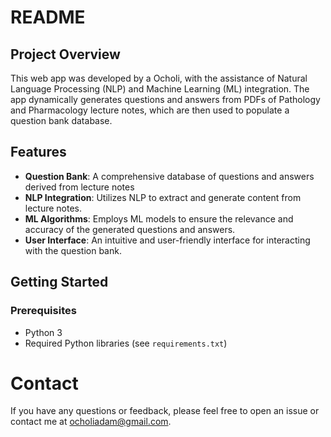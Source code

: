 # README

## Project Overview

This web app was developed by a Ocholi, with the assistance of Natural Language Processing (NLP) and Machine Learning (ML) integration. The app dynamically generates questions and answers from PDFs of Pathology and Pharmacology lecture notes, which are then used to populate a question bank database. 

## Features

- **Question Bank**: A comprehensive database of questions and answers derived from lecture notes
- **NLP Integration**: Utilizes NLP to extract and generate content from lecture notes.
- **ML Algorithms**: Employs ML models to ensure the relevance and accuracy of the generated questions and answers.
- **User Interface**: An intuitive and user-friendly interface for interacting with the question bank.

## Getting Started

### Prerequisites

- Python 3
- Required Python libraries (see `requirements.txt`)

# Contact
If you have any questions or feedback, please feel free to open an issue or contact me at ocholiadam@gmail.com.

